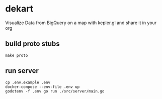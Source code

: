 # dekart
Visualize Data from BigQuery on a map with kepler.gl and share it in your org


## build proto stubs

```
make proto
```

## run server

```
cp .env.example .env
docker-compose --env-file .env up
godotenv -f .env go run ./src/server/main.go
```
